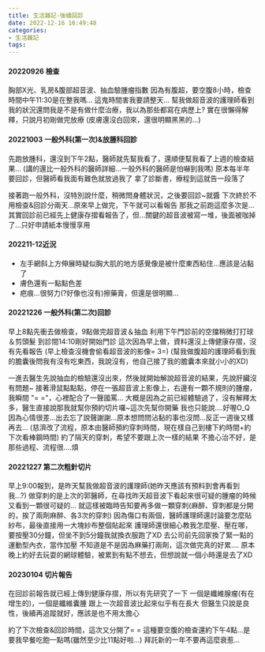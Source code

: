 ```yaml
---
title: 生活雜記-後續回診
date: 2022-12-16 16:49:48
categories: 
- 生活雜記
tags:
---
```

#### 20220926 檢查
胸部X光、乳房&腹部超音波、抽血驗腫瘤指數
因為有腹超，要空腹8小時，檢查時間中午11:30是在整我嗎...
這鬼時間害我要請整天...
幫我做超音波的護理師看到我的狀況還問我是不是有做什麼治療，我以為那些都寫在病歷上?
實在很懶得解釋，只說月初剛做完放療
(皮膚還沒白回來，還很明顯黑黑的...)

#### 20221003 一般外科(第一次)&放腫科回診
先跑放腫科，還沒到下午2點，醫師就先幫我看了，還順便幫我看了上週的檢查結果...
(講的還比一般外科的醫師詳細...一般外科的醫師是怕嚇到我嗎)
原本每半年要回診，但醫師看我面有難色就放過我了
拿了診斷書，療程到這就告一段落了

接著跑一般外科，沒特別說什麼，稍微問身體狀況，之後要回診~就醬
下次終於不用檢查&回診分兩天...原來早上做完，下午就可以看報告
那我之前跑這麼多次是...
其實回診前已經先上健康存摺看報告了，但...關鍵的超音波被寫一堆，後面被咖掉了...只好申請紙本慢慢享用

#### 202211-12近況
- 左手網斜上方伸展時疑似胸大肌的地方感覺像是被什麼東西粘住...應該是沾黏了
- 膚色還有一點點色差
- 疤痕...很努力(?好像也沒有)擦藥膏，但還是很明顯...

#### 20221226 一般外科(第二次)回診
早上8點先衝去做檢查，9點做完超音波＆抽血
利用下午門診前的空擋稍微打打球＆剪頭髮
到診間14:10剛好開始門診
這次因為早上做，資料還沒上傳健康存摺，沒有先看報告
(早上檢查沒機會偷看超音波的影像= 3=)
(幫我做腹超的護理師看到我的膽囊後問我有沒有吃東西，我說沒有，他自己接了我的膽囊本來就小小的XD)

一進去醫生先說抽血的檢驗還沒出來，然後就開始解說超音波的結果，先說肝臟沒有問題~
接著滑鼠點點點，停在一張超音波上影像上，右邊有一顆不規則的腫瘤，我瞬間 "= ="，心裡配合了一聲國罵...
大概是因為之前已經體驗過了，沒有解釋太多，醫生直接說那我就幫你預約切片囉~這次先幫你開藥
我也只能說....好喔O_Q
因為心情很差...出去忘了說聲謝謝...原本想問問沾黏的事也沒問...反正一週後又樣再去...
(慈濟改了流程，原本由醫師預約穿刺時間，現在樣自己到樓下約時間+約下次看棒鋼時間)
約了隔天的穿刺，希望不要跟上次一樣的結果
不擔心治不好，是那些過程、流程很....煩

#### 20221227 第二次粗針切片
早上9:00報到，是昨天幫我做超音波的護理師(她昨天應該有預料到會再看到我...?)
做穿刺的是上次的郭醫師，在尋找昨天超音波下看起來很可疑的腫瘤的時候又看到一顆很可疑的...
就這樣被臨時告知要再多做一顆穿刺(麻醉、穿刺都是分開的，挨了兩劑麻醉、各3次的穿刺)
因為傷口有兩個，醫師護理師還討論要怎麼貼紗布，最後直接用一大塊紗布整個貼起來
護理師還很細心教我怎麼壓、壓在哪，要按壓30分鐘，但坐不到5分鐘我就換衣服跑了XD
去公司前先回家換了緊一點的運動型內衣，當作加壓
不知道是不是因為麻藥打兩劑，這次做完真的好累....
原本晚上約好去玩耍的網球體驗，被累到有點不想去，但想說就一個小時還是去了XD


#### 20230104 切片報告
在回診前報告就已經上傳到健康存摺，所以有先研究了一下
一個是纖維腺瘤(有在增生的)，一個是纖維囊腫
跟上一次超音波比起來似乎有在長大
但醫生只說是良性，後續再追蹤就好，應該是也不用太擔心

約了下次檢查&回診時間，這次又分開了= =
這種要空腹的檢查還約下午4點...是要我早餐吃飽一點嗎(雖然至少比11點好啦...)
拜託新的一年不要再這麼衰惹...